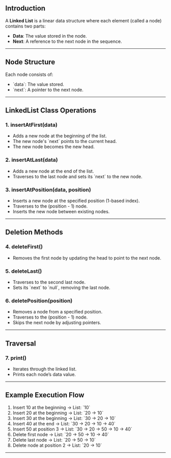 ## Introduction

A **Linked List** is a linear data structure where each element (called a node) contains two parts:
- **Data**: The value stored in the node.
- **Next**: A reference to the next node in the sequence.

---

## Node Structure

Each node consists of:
- \`data\`: The value stored.
- \`next\`: A pointer to the next node.

---

## LinkedList Class Operations

### 1. insertAtFirst(data)
- Adds a new node at the beginning of the list.
- The new node's \`next\` points to the current head.
- The new node becomes the new head.

### 2. insertAtLast(data)
- Adds a new node at the end of the list.
- Traverses to the last node and sets its \`next\` to the new node.

### 3. insertAtPosition(data, position)
- Inserts a new node at the specified position (1-based index).
- Traverses to the (position - 1) node.
- Inserts the new node between existing nodes.

---

## Deletion Methods

### 4. deleteFirst()
- Removes the first node by updating the head to point to the next node.

### 5. deleteLast()
- Traverses to the second last node.
- Sets its \`next\` to \`null\`, removing the last node.

### 6. deletePosition(position)
- Removes a node from a specified position.
- Traverses to the (position - 1) node.
- Skips the next node by adjusting pointers.

---

## Traversal

### 7. print()
- Iterates through the linked list.
- Prints each node’s data value.

---

## Example Execution Flow

1. Insert 10 at the beginning → List: \`10\`
2. Insert 20 at the beginning → List: \`20 -> 10\`
3. Insert 30 at the beginning → List: \`30 -> 20 -> 10\`
4. Insert 40 at the end → List: \`30 -> 20 -> 10 -> 40\`
5. Insert 50 at position 3 → List: \`30 -> 20 -> 50 -> 10 -> 40\`
6. Delete first node → List: \`20 -> 50 -> 10 -> 40\`
7. Delete last node → List: \`20 -> 50 -> 10\`
8. Delete node at position 2 → List: \`20 -> 10\`

---